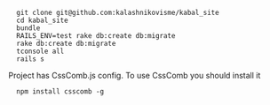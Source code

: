```shell
  git clone git@github.com:kalashnikovisme/kabal_site
  cd kabal_site
  bundle
  RAILS_ENV=test rake db:create db:migrate
  rake db:create db:migrate
  tconsole all
  rails s
```

Project has CssComb.js config. To use CssComb you should install it

```shell
  npm install csscomb -g
```
